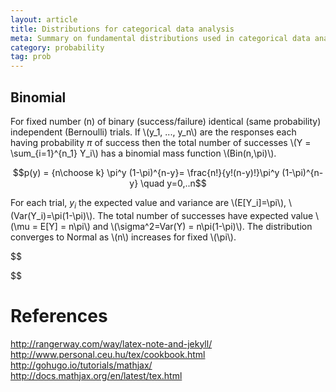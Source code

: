 ```yaml
---
layout: article
title: Distributions for categorical data analysis
meta: Summary on fundamental distributions used in categorical data analysis
category: probability
tag: prob
---
```


## Binomial

For fixed number (n) of binary (success/failure) identical (same probability) independent (Bernoulli) trials. If \\(y_1, ..., y_n\\) are the responses each having probability $\pi$ of success then the total number of successes \\(Y = \sum_{i=1}^{n_1} Y_i\\) has a binomial mass function \\(Bin(n,\pi)\\).

$$p(y) = {n\choose k} \pi^y (1-\pi)^{n-y}= \frac{n!}{y!(n-y)!}\pi^y (1-\pi)^{n-y} \quad y=0,..n$$

For each trial, $y_i$ the expected value and variance are \\(E[Y_i]=\pi\\), \\(Var(Y_i)=\pi(1-\pi)\\). The total number of successes have expected value \\(\mu = E[Y] = n\pi\\) and \\(\sigma^2=Var(Y) = n\pi(1-\pi)\\). The distribution converges to Normal as \\(n\\) increases for fixed \\(\pi\\).

$$

$$


# References

<http://rangerway.com/way/latex-note-and-jekyll/>
<http://www.personal.ceu.hu/tex/cookbook.html>
<http://gohugo.io/tutorials/mathjax/>
<http://docs.mathjax.org/en/latest/tex.html>
